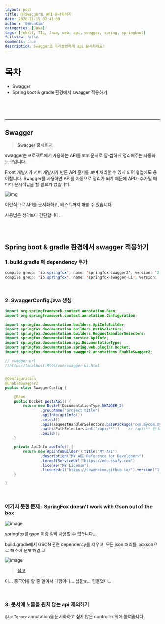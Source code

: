 ```yaml
---
layout: post
title: 👨‍🔬Swagger로 API 문서화하기
date: 2020-11-15 02:41:00
author: 'SeWonKim'
categories: [Java]
tags: [jekyll, TIL, Java, web, api, swagger, spring, springboot]
fullview: false
comments: true
description: Swagger로 까리뽕쌈하게 api 문서화해요!
---
```


# 목차

- Swagger
- Spring boot & gradle 환경에서 swagger 적용하기

&nbsp;  
&nbsp;  
&nbsp;

---

## Swagger

> [Swagger 홈페이지](https://swagger.io/)

swagger는 프로젝트에서 사용하는 API를 html문서로 깔-쌈하게 정리해주는 자동화 도구입니다.

Front 개발자가 서버 개발자가 만든 API 문서를 보며 처리할 수 있게 되어 협업에도 용이합니다. Swagger를 사용하면 API를 자동으로 정리가 되기 때문에 API가 추가될 때마다 문서작업을 할 필요가 없습니다.

![img](https://geeks.ms/rafahernandez/wp-content/uploads/sites/251/2018/08/image-2.png)

이런식으로 API를 문서화하고, 테스트까지 해볼 수 있습니다.

사용법은 생각보다 간단합니다.

&nbsp;  
&nbsp;

## Spring boot & gradle 환경에서 swagger 적용하기

### 1. build.gradle 에 dependency 추가

```java
compile group: 'io.springfox', name: 'springfox-swagger2', version: '2.9.2'
compile group: 'io.springfox', name: 'springfox-swagger-ui', version: '2.9.2'
```

&nbsp;

### 2. SwaggerConfig.java 생성

```java
import org.springframework.context.annotation.Bean;
import org.springframework.context.annotation.Configuration;

import springfox.documentation.builders.ApiInfoBuilder;
import springfox.documentation.builders.PathSelectors;
import springfox.documentation.builders.RequestHandlerSelectors;
import springfox.documentation.service.ApiInfo;
import springfox.documentation.spi.DocumentationType;
import springfox.documentation.spring.web.plugins.Docket;
import springfox.documentation.swagger2.annotations.EnableSwagger2;

// swagger url
//http://localhost:9999/vue/swagger-ui.html


@Configuration
@EnableSwagger2
public class SwaggerConfig {

	@Bean
	public Docket postsApi() {
		return new Docket(DocumentationType.SWAGGER_2)
				.groupName("project title")
				.apiInfo(apiInfo())
				.select()
				.apis(RequestHandlerSelectors.basePackage("com.mycom.myapp.controller")) // .apis(RequestHandlerSelectors.any())를 사용하면 현재 RequestMapping으로 할당된 모든 URL 리스트를 추출
				.paths(PathSelectors.ant("/api/**"))    // /api/** 인 URL들만 필터링. 모든 url을 노출하고 싶으면 /**로 쓰면 된다.
				.build();
	}

	private ApiInfo apiInfo() {
		return new ApiInfoBuilder().title("MY API")
				.description("MY API Reference for Developers")
				.termsOfServiceUrl("https://edu.ssafy.com")
				.license("MY License")
				.licenseUrl("https://sewonkimm.github.io/").version("1.0").build();
	}

}
```

&nbsp;

### 예기치 못한 문제 : SpringFox doesn't work with Gson out of the box

![image](https://user-images.githubusercontent.com/30452963/99155058-06a2a780-26f8-11eb-9432-6526c983061d.png)

springfox를 gson 이랑 같이 사용할 수 없습니다...

build.gradle에서 GSON 관련 dependency를 지우고, 모든 json 처리를 jackson으로 해주어 문제 해결...!

![image](https://user-images.githubusercontent.com/30452963/99155525-ed9bf580-26fb-11eb-8bcd-0b0a9162d0be.png)

> [참고](https://github.com/SpringForAll/spring-boot-starter-swagger/issues/138)

아... 중국어를 할 줄 알아서 다행이다... 삽질ㅠ... 힘들었다...

&nbsp;

### 3. 문서에 노출을 원치 않는 api 제외하기

`@ApiIgnore` annotation을 문서화하고 싶지 않은 controller 위에 붙여줍니다.

&nbsp;  
&nbsp;  
&nbsp;

